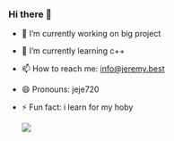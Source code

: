 ### Hi there 👋


- 🔭 I’m currently working on big project 
- 🌱 I’m currently learning c++


- 📫 How to reach me: info@jeremy.best
- 😄 Pronouns: jeje720
- ⚡ Fun fact: i learn for my hoby


  <img align="center" src="https://github-readme-stats.vercel.app/api?username=jeje720&&show_icons=true&title_color=ffc857&icon_color=8ac926&text_color=daf7dc&bg_color=151515" />
